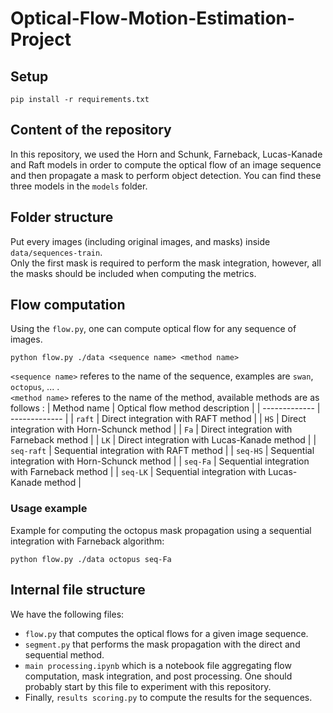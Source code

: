 # Optical-Flow-Motion-Estimation-Project

## Setup

```
pip install -r requirements.txt
```

## Content of the repository

In this repository, we used the Horn and Schunk, Farneback, Lucas-Kanade and Raft models in order to compute the optical flow of an image sequence and then propagate a mask to perform object detection.
You can find these three models in the `models` folder.

## Folder structure
Put every images (including original images, and masks) inside `data/sequences-train`. <br />
Only the first mask is required to perform the mask integration, however, all the masks should be included when computing the metrics.

## Flow computation
Using the `flow.py`, one can compute optical flow for any sequence of images.

```
python flow.py ./data <sequence name> <method name>
```

`<sequence name>` referes to the name of the sequence, examples are `swan`, `octopus`, ... . <br />
`<method name>` referes to the name of the method, available methods are as follows :
| Method name  | Optical flow method description |
| ------------- | ------------- |
| `raft`  | Direct integration with RAFT method  |
| `HS`  | Direct integration with Horn-Schunck method  |
| `Fa`  | Direct integration with Farneback method  |
| `LK`  | Direct integration with Lucas-Kanade method  |
| `seq-raft`  | Sequential integration with RAFT method  |
| `seq-HS`  | Sequential integration with Horn-Schunck method  |
| `seq-Fa`  | Sequential integration with Farneback method  |
| `seq-LK`  | Sequential integration with Lucas-Kanade method  |

### Usage example
Example for computing the octopus mask propagation using a sequential integration with Farneback algorithm:
```
python flow.py ./data octopus seq-Fa
```

## Internal file structure
We have the following files:
- `flow.py` that computes the optical flows for a given image sequence.
- `segment.py` that performs the mask propagation with the direct and sequential method.
- `main processing.ipynb` which is a notebook file aggregating flow computation, mask integration, and post processing. One should probably start by this file to experiment with this repository.
- Finally, `results scoring.py` to compute the results for the sequences.